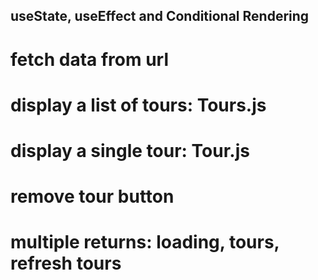 ## useState, useEffect and Conditional Rendering

# fetch data from url

# display a list of tours: Tours.js

# display a single tour: Tour.js

# remove tour button

# multiple returns: loading, tours, refresh tours

